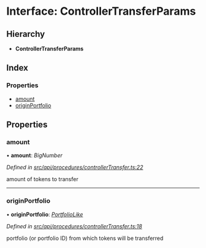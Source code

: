 # Interface: ControllerTransferParams

## Hierarchy

* **ControllerTransferParams**

## Index

### Properties

* [amount](controllertransferparams.md#amount)
* [originPortfolio](controllertransferparams.md#originportfolio)

## Properties

###  amount

• **amount**: *BigNumber*

*Defined in [src/api/procedures/controllerTransfer.ts:22](https://github.com/PolymathNetwork/polymesh-sdk/blob/da0f7fd7/src/api/procedures/controllerTransfer.ts#L22)*

amount of tokens to transfer

___

###  originPortfolio

• **originPortfolio**: *[PortfolioLike](../globals.md#portfoliolike)*

*Defined in [src/api/procedures/controllerTransfer.ts:18](https://github.com/PolymathNetwork/polymesh-sdk/blob/da0f7fd7/src/api/procedures/controllerTransfer.ts#L18)*

portfolio (or portfolio ID) from which tokens will be transferred
